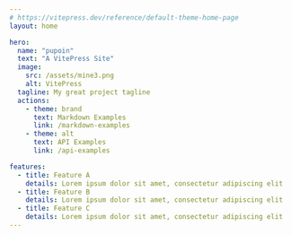 ```yaml
---
# https://vitepress.dev/reference/default-theme-home-page
layout: home

hero:
  name: "pupoin"
  text: "A VitePress Site"
  image: 
    src: /assets/mine3.png
    alt: VitePress
  tagline: My great project tagline
  actions:
    - theme: brand
      text: Markdown Examples
      link: /markdown-examples
    - theme: alt
      text: API Examples
      link: /api-examples

features:
  - title: Feature A
    details: Lorem ipsum dolor sit amet, consectetur adipiscing elit
  - title: Feature B
    details: Lorem ipsum dolor sit amet, consectetur adipiscing elit
  - title: Feature C
    details: Lorem ipsum dolor sit amet, consectetur adipiscing elit
---
```


